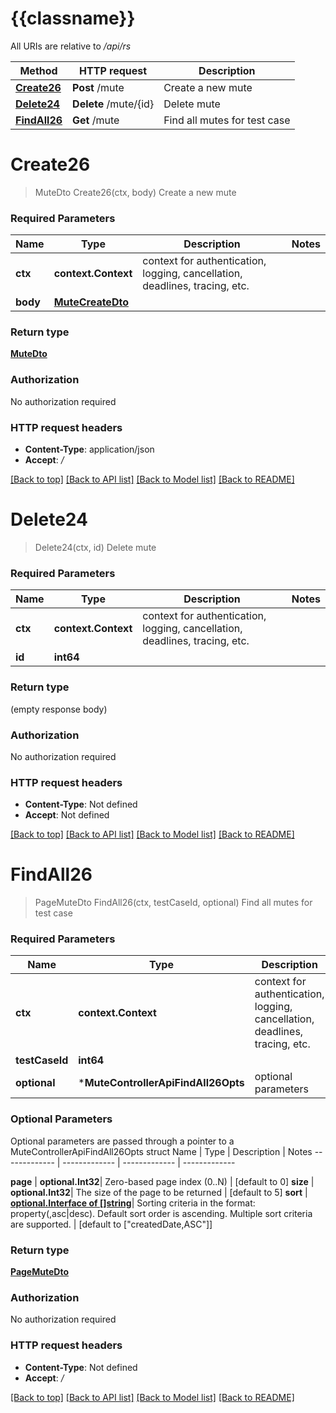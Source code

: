 # {{classname}}

All URIs are relative to */api/rs*

Method | HTTP request | Description
------------- | ------------- | -------------
[**Create26**](MuteControllerApi.md#Create26) | **Post** /mute | Create a new mute
[**Delete24**](MuteControllerApi.md#Delete24) | **Delete** /mute/{id} | Delete mute
[**FindAll26**](MuteControllerApi.md#FindAll26) | **Get** /mute | Find all mutes for test case

# **Create26**
> MuteDto Create26(ctx, body)
Create a new mute

### Required Parameters

Name | Type | Description  | Notes
------------- | ------------- | ------------- | -------------
 **ctx** | **context.Context** | context for authentication, logging, cancellation, deadlines, tracing, etc.
  **body** | [**MuteCreateDto**](MuteCreateDto.md)|  | 

### Return type

[**MuteDto**](MuteDto.md)

### Authorization

No authorization required

### HTTP request headers

 - **Content-Type**: application/json
 - **Accept**: */*

[[Back to top]](#) [[Back to API list]](../README.md#documentation-for-api-endpoints) [[Back to Model list]](../README.md#documentation-for-models) [[Back to README]](../README.md)

# **Delete24**
> Delete24(ctx, id)
Delete mute

### Required Parameters

Name | Type | Description  | Notes
------------- | ------------- | ------------- | -------------
 **ctx** | **context.Context** | context for authentication, logging, cancellation, deadlines, tracing, etc.
  **id** | **int64**|  | 

### Return type

 (empty response body)

### Authorization

No authorization required

### HTTP request headers

 - **Content-Type**: Not defined
 - **Accept**: Not defined

[[Back to top]](#) [[Back to API list]](../README.md#documentation-for-api-endpoints) [[Back to Model list]](../README.md#documentation-for-models) [[Back to README]](../README.md)

# **FindAll26**
> PageMuteDto FindAll26(ctx, testCaseId, optional)
Find all mutes for test case

### Required Parameters

Name | Type | Description  | Notes
------------- | ------------- | ------------- | -------------
 **ctx** | **context.Context** | context for authentication, logging, cancellation, deadlines, tracing, etc.
  **testCaseId** | **int64**|  | 
 **optional** | ***MuteControllerApiFindAll26Opts** | optional parameters | nil if no parameters

### Optional Parameters
Optional parameters are passed through a pointer to a MuteControllerApiFindAll26Opts struct
Name | Type | Description  | Notes
------------- | ------------- | ------------- | -------------

 **page** | **optional.Int32**| Zero-based page index (0..N) | [default to 0]
 **size** | **optional.Int32**| The size of the page to be returned | [default to 5]
 **sort** | [**optional.Interface of []string**](string.md)| Sorting criteria in the format: property(,asc|desc). Default sort order is ascending. Multiple sort criteria are supported. | [default to [&quot;createdDate,ASC&quot;]]

### Return type

[**PageMuteDto**](PageMuteDto.md)

### Authorization

No authorization required

### HTTP request headers

 - **Content-Type**: Not defined
 - **Accept**: */*

[[Back to top]](#) [[Back to API list]](../README.md#documentation-for-api-endpoints) [[Back to Model list]](../README.md#documentation-for-models) [[Back to README]](../README.md)

